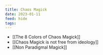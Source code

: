 ```yaml
---
title: Chaos Magick
date: 2023-01-11
feed: hide
tags:
---
```


- [[The 8 Colors of Chaos Magick]]
- [[Chaos Magick is not free from ideology]]
- [[Non Paradigmal Magick]]
